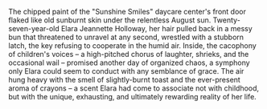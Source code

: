 The chipped paint of the "Sunshine Smiles" daycare center's front door flaked like old sunburnt skin under the relentless August sun.  Twenty-seven-year-old Elara Jeannette Holloway, her hair pulled back in a messy bun that threatened to unravel at any second, wrestled with a stubborn latch, the key refusing to cooperate in the humid air.  Inside, the cacophony of children's voices – a high-pitched chorus of laughter, shrieks, and the occasional wail – promised another day of organized chaos, a symphony only Elara could seem to conduct with any semblance of grace.  The air hung heavy with the smell of slightly-burnt toast and the ever-present aroma of crayons – a scent Elara had come to associate not with childhood, but with the unique, exhausting, and ultimately rewarding reality of her life.
